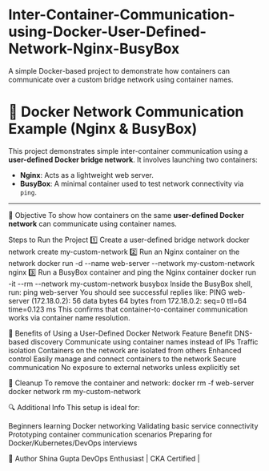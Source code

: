 # Inter-Container-Communication-using-Docker-User-Defined-Network-Nginx-BusyBox
A simple Docker-based project to demonstrate how containers can communicate over a custom bridge network using container names.


# 🐳 Docker Network Communication Example (Nginx & BusyBox)

This project demonstrates simple inter-container communication using a **user-defined Docker bridge network**. It involves launching two containers:

- **Nginx**: Acts as a lightweight web server.
- **BusyBox**: A minimal container used to test network connectivity via `ping`.

---

📌 Objective
To show how containers on the same **user-defined Docker network** can communicate using container names.

 Steps to Run the Project
1️⃣ Create a user-defined bridge network
docker network create my-custom-network
2️⃣ Run an Nginx container on the network
docker run -d --name web-server --network my-custom-network nginx
3️⃣ Run a BusyBox container and ping the Nginx container
docker run -it --rm --network my-custom-network busybox
Inside the BusyBox shell, run:
ping web-server
You should see successful replies like:
PING web-server (172.18.0.2): 56 data bytes
64 bytes from 172.18.0.2: seq=0 ttl=64 time=0.123 ms
This confirms that container-to-container communication works via container name resolution.

🎯 Benefits of Using a User-Defined Docker Network
Feature	Benefit
DNS-based discovery	Communicate using container names instead of IPs
Traffic isolation	Containers on the network are isolated from others
Enhanced control	Easily manage and connect containers to the network
Secure communication	No exposure to external networks unless explicitly set

🧼 Cleanup
To remove the container and network:
docker rm -f web-server
docker network rm my-custom-network

🔍 Additional Info
This setup is ideal for:

Beginners learning Docker networking
Validating basic service connectivity
Prototyping container communication scenarios
Preparing for Docker/Kubernetes/DevOps interviews

📁 Author
Shina Gupta
DevOps Enthusiast | CKA Certified | 
